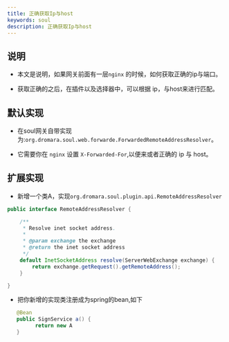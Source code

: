 ```yaml
---
title: 正确获取Ip与host
keywords: soul
description: 正确获取Ip与host
---
```


## 说明

* 本文是说明，如果网关前面有一层`nginx` 的时候，如何获取正确的ip与端口。

* 获取正确的之后，在插件以及选择器中，可以根据 ip，与host来进行匹配。


##  默认实现

*  在soul网关自带实现为:`org.dromara.soul.web.forwarde.ForwardedRemoteAddressResolver`。

*  它需要你在 `nginx` 设置 `X-Forwarded-For`,以便来或者正确的 ip 与 host。


## 扩展实现

* 新增一个类A，实现`org.dromara.soul.plugin.api.RemoteAddressResolver`

```java
public interface RemoteAddressResolver {

    /**
     * Resolve inet socket address.
     *
     * @param exchange the exchange
     * @return the inet socket address
     */
    default InetSocketAddress resolve(ServerWebExchange exchange) {
        return exchange.getRequest().getRemoteAddress();
    }

}
```

* 把你新增的实现类注册成为spring的bean,如下

```java
   @Bean
   public SignService a() {
         return new A
   }
```





